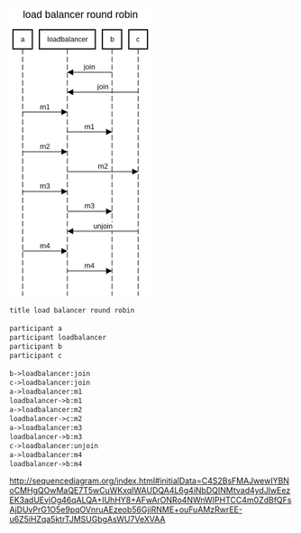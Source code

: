 ![](img.png)
```
title load balancer round robin

participant a
participant loadbalancer
participant b
participant c

b->loadbalancer:join
c->loadbalancer:join
a->loadbalancer:m1
loadbalancer->b:m1
a->loadbalancer:m2
loadbalancer->c:m2
a->loadbalancer:m3
loadbalancer->b:m3
c->loadbalancer:unjoin
a->loadbalancer:m4
loadbalancer->b:m4
```

http://sequencediagram.org/index.html#initialData=C4S2BsFMAJwewIYBNoCMHgQOwMaQE7T5wCuWKxqIWAUDQA4L6g4iNbDQINMtvad4ydJlwEezEK3adUEvjOg46qALQA+IUhHY8+AFwArONRo4NWnWIPHTCC4m0ZdBfQFsAjDUvPrG1O5e9pqOVnruAEzeob56GjiRNME+ouFuAMzRwrEE-u6Z5iHZqa5ktrTJMSUGbgAsWU7VeXVAA
